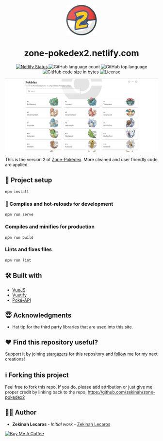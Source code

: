
<div align="center">
  <img src="https://raw.githubusercontent.com/zekinah/zone-pokedex2/master/public/img/zone-pokedex2.png" width="100" alt="site-logo"/>
</div>
<h1 align="center">
  zone-pokedex2.netlify.com
</h1>
<p align="center">
  <a href="https://app.netlify.com/sites/zone-pokedex2/deploys" target="_blank">
    <img src="https://api.netlify.com/api/v1/badges/fd188fa7-eb55-4ffe-94e5-b9588e7193f7/deploy-status" alt="Netlify Status" />
  </a>
  <img alt="GitHub language count" src="https://img.shields.io/github/languages/count/zekinah/zone-pokedex2">
  <img alt="GitHub top language" src="https://img.shields.io/github/languages/top/zekinah/zone-pokedex2">
  <img alt="GitHub code size in bytes" src="https://img.shields.io/github/languages/code-size/zekinah/zone-pokedex2">
  <img alt="License" src="https://img.shields.io/badge/license-MIT-blue.svg" >
</p>

![demo](https://raw.githubusercontent.com/zekinah/zone-pokedex2/master/public/img/preview.png)

This is the version 2 of [Zone-Pokédex](https://zonepokedex.netlify.app/). More cleaned and user friendly code are applied.

## 📐 Project setup
```
npm install
```

### 🚀 Compiles and hot-reloads for development
```
npm run serve
```

### Compiles and minifies for production
```
npm run build
```

### Lints and fixes files
```
npm run lint
```

## 🛠 Built with
* [VueJS](https://vuejs.org/)
* [Vuetify](https://vuetifyjs.com/)
* [Poké-API](https://pokeapi.co/)

## 😇 Acknowledgments
* Hat tip for the third party libraries that are used into this site.

## ❤️ Find this repository useful?
Support it by joining [stargazers](https://github.com/zekinah/zone-pokedex2/stargazers) for this repository and [follow](https://github.com/zekinah/) me for my next creations! 

## ℹ️ Forking this project
Feel free to fork this repo. If you do, please add attribution or just give me proper credit by linking back to the repo,
https://github.com/zekinah/zone-pokedex2

## 👨‍💻 Author
* **Zekinah Lecaros** - *Initial work* - [Zekinah Lecaros](https://zekinahlecaros.com/)

<a href="https://www.buymeacoffee.com/zekinah" target="_blank"><img src="https://cdn.buymeacoffee.com/buttons/default-orange.png" alt="Buy Me A Coffee" height="41" width="174"></a>